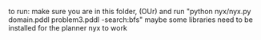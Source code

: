 to run:
make sure you are in this folder, (OUr)
and run "python nyx/nyx.py domain.pddl problem3.pddl -search:bfs" 
maybe some libraries need to be installed for the planner nyx to work